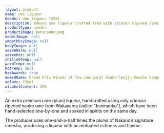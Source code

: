 ```yaml
---
layout: product
name: ume liqueur
header: Ume liqueur 720ml
description: Nakano ume liqueur crafted from with crimson ripened (beninanko) ume plums.
productType: umeshu
productImage: beninanko.png
medalImage: null
smoothDryImage: null
bodyImage: null
serveWarm: null
serveHot: null
chilledTemp: null
warmTemp: null
hotTemp: null
hasAwards: true
awardName: Grand Prix Winner at the inaugural Osaka Tenjin Umeshu Competition (Japan’s biggest umeshu competition).
volume: 720ml
alcoholContent: 20%
---
```


An extra premium ume (plum) liqueur, handcrafted using only crimson ripened nanko ume from Wakayama (called "beninanko"), which have been hand-selected one-by-one and soaked in spirits on the same day.

The producer uses one-and-a-half times the plums of Nakano’s signature umeshu, producing a liqueur with accentuated richness and flavour.  
